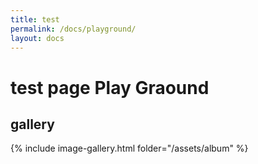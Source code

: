 ```yaml
---
title: test
permalink: /docs/playground/
layout: docs
---
```


# test page Play Graound

## gallery

{% include image-gallery.html folder="/assets/album" %}